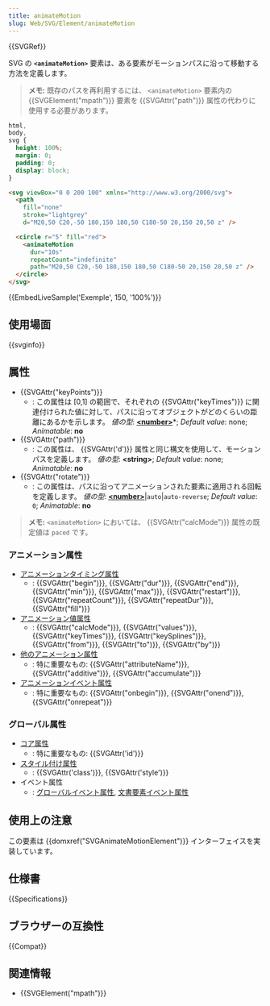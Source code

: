 ```yaml
---
title: animateMotion
slug: Web/SVG/Element/animateMotion
---
```


{{SVGRef}}

SVG の **`<animateMotion>`** 要素は、ある要素がモーションパスに沿って移動する方法を定義します。

> **メモ:** 既存のパスを再利用するには、 `<animateMotion>` 要素内の {{SVGElement("mpath")}} 要素を {{SVGAttr("path")}} 属性の代わりに使用する必要があります。

```css hidden
html,
body,
svg {
  height: 100%;
  margin: 0;
  padding: 0;
  display: block;
}
```

```html
<svg viewBox="0 0 200 100" xmlns="http://www.w3.org/2000/svg">
  <path
    fill="none"
    stroke="lightgrey"
    d="M20,50 C20,-50 180,150 180,50 C180-50 20,150 20,50 z" />

  <circle r="5" fill="red">
    <animateMotion
      dur="10s"
      repeatCount="indefinite"
      path="M20,50 C20,-50 180,150 180,50 C180-50 20,150 20,50 z" />
  </circle>
</svg>
```

{{EmbedLiveSample('Exemple', 150, '100%')}}

## 使用場面

{{svginfo}}

## 属性

- {{SVGAttr("keyPoints")}}
  - : この属性は \[0,1] の範囲で、それぞれの {{SVGAttr("keyTimes")}} に関連付けられた値に対して、パスに沿ってオブジェクトがどのくらいの距離にあるかを示します。
    _値の型_: [**\<number>**](/ja/docs/Web/SVG/Content_type#Number)\*; _Default value_: none; _Animatable_: **no**
- {{SVGAttr("path")}}
  - : この属性は、 {{SVGAttr('d')}} 属性と同じ構文を使用して、モーションパスを定義します。
    _値の型_: **\<string>**; _Default value_: none; _Animatable_: **no**
- {{SVGAttr("rotate")}}
  - : この属性は、パスに沿ってアニメーションされた要素に適用される回転を定義します。
    _値の型_: [**\<number>**](/ja/docs/Web/SVG/Content_type#Number)|`auto`|`auto-reverse`; _Default value_: `0`; _Animatable_: **no**

> **メモ:** `<animateMotion>` においては、 {{SVGAttr("calcMode")}} 属性の既定値は `paced` です。

### アニメーション属性

- [アニメーションタイミング属性](/ja/docs/Web/SVG/Attribute#Animation_Timing_Attributes)
  - : {{SVGAttr("begin")}}, {{SVGAttr("dur")}}, {{SVGAttr("end")}}, {{SVGAttr("min")}}, {{SVGAttr("max")}}, {{SVGAttr("restart")}}, {{SVGAttr("repeatCount")}}, {{SVGAttr("repeatDur")}}, {{SVGAttr("fill")}}
- [アニメーション値属性](/ja/docs/Web/SVG/Attribute#Animation_Value_Attributes)
  - : {{SVGAttr("calcMode")}}, {{SVGAttr("values")}}, {{SVGAttr("keyTimes")}}, {{SVGAttr("keySplines")}}, {{SVGAttr("from")}}, {{SVGAttr("to")}}, {{SVGAttr("by")}}
- [他のアニメーション属性](/ja/docs/Web/SVG/Attribute#Animation_Attributes)
  - : 特に重要なもの: {{SVGAttr("attributeName")}}, {{SVGAttr("additive")}}, {{SVGAttr("accumulate")}}
- [アニメーションイベント属性](/ja/docs/Web/SVG/Attribute/Events#Animation_Event_Attributes)
  - : 特に重要なもの: {{SVGAttr("onbegin")}}, {{SVGAttr("onend")}}, {{SVGAttr("onrepeat")}}

### グローバル属性

- [コア属性](/ja/docs/Web/SVG/Attribute/Core)
  - : 特に重要なもの: {{SVGAttr('id')}}
- [スタイル付け属性](/ja/docs/Web/SVG/Attribute/Styling)
  - : {{SVGAttr('class')}}, {{SVGAttr('style')}}
- イベント属性
  - : [グローバルイベント属性](/ja/docs/Web/SVG/Attribute/Events#Global_Event_Attributes), [文書要素イベント属性](/ja/docs/Web/SVG/Attribute/Events#Document_Element_Event_Attributes)

## 使用上の注意

この要素は {{domxref("SVGAnimateMotionElement")}} インターフェイスを実装しています。

## 仕様書

{{Specifications}}

## ブラウザーの互換性

{{Compat}}

## 関連情報

- {{SVGElement("mpath")}}
